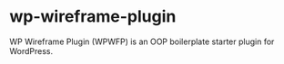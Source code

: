 # wp-wireframe-plugin
WP Wireframe Plugin (WPWFP) is an OOP boilerplate starter plugin for WordPress.
